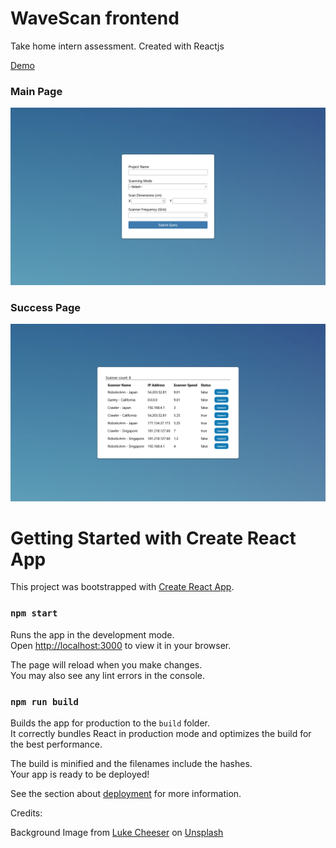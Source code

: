 # WaveScan frontend

Take home intern assessment. Created with Reactjs

[Demo](https://wavescan-take-home.vercel.app)

### Main Page

![Main Page](./pictures/mainpage.PNG)

### Success Page

![Success Page](./pictures/successpage.PNG)

# Getting Started with Create React App

This project was bootstrapped with [Create React App](https://github.com/facebook/create-react-app).

### `npm start`

Runs the app in the development mode.\
Open [http://localhost:3000](http://localhost:3000) to view it in your browser.

The page will reload when you make changes.\
You may also see any lint errors in the console.

### `npm run build`

Builds the app for production to the `build` folder.\
It correctly bundles React in production mode and optimizes the build for the best performance.

The build is minified and the filenames include the hashes.\
Your app is ready to be deployed!

See the section about [deployment](https://facebook.github.io/create-react-app/docs/deployment) for more information.

Credits:

Background Image from [Luke Cheeser](https://unsplash.com/@lukechesser) on [Unsplash](https://unsplash.com/photos/pJadQetzTkI)
